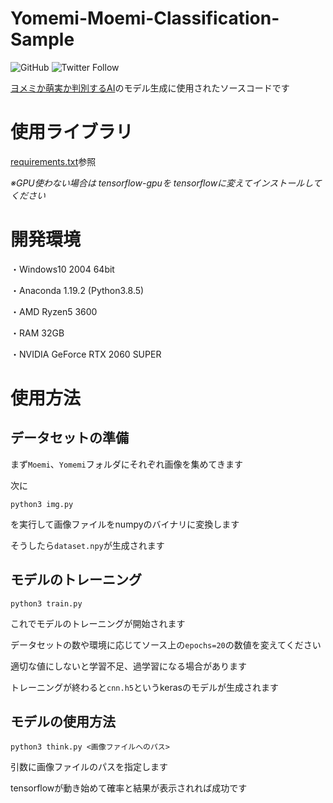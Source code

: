 # Yomemi-Moemi-Classification-Sample
![GitHub](https://img.shields.io/github/license/nerrog/Yomemi-Moemi-Classification-Sample)
![Twitter Follow](https://img.shields.io/twitter/follow/nerrog_blog)

[ヨメミか萌実か判別するAI](app-yo-moe-ai.nerrog.net)のモデル生成に使用されたソースコードです

# 使用ライブラリ
[requirements.txt](requirements.txt)参照

*※GPU使わない場合は tensorflow-gpuを tensorflowに変えてインストールしてください*
# 開発環境
・Windows10 2004 64bit

・Anaconda 1.19.2 (Python3.8.5)

・AMD Ryzen5 3600

・RAM 32GB

・NVIDIA GeForce RTX 2060 SUPER
# 使用方法

## データセットの準備
まず`Moemi`、`Yomemi`フォルダにそれぞれ画像を集めてきます

次に

```
python3 img.py
```

を実行して画像ファイルをnumpyのバイナリに変換します

そうしたら`dataset.npy`が生成されます

## モデルのトレーニング

```
python3 train.py
``` 

これでモデルのトレーニングが開始されます

データセットの数や環境に応じてソース上の`epochs=20`の数値を変えてください

適切な値にしないと学習不足、過学習になる場合があります

トレーニングが終わると`cnn.h5`というkerasのモデルが生成されます

## モデルの使用方法

```
python3 think.py <画像ファイルへのパス>
```

引数に画像ファイルのパスを指定します

tensorflowが動き始めて確率と結果が表示されれば成功です